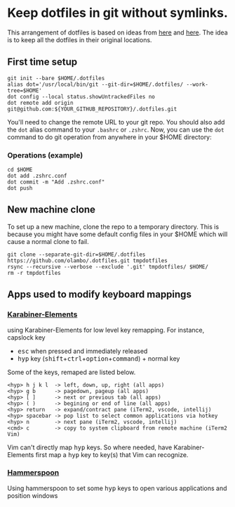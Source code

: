 # Keep dotfiles in git without symlinks.

This arrangement of dotfiles is based on ideas from [here](https://news.ycombinator.com/item?id=11070797) and [here](https://github.com/anandpiyer/.dotfiles/tree/master/.dotfiles). 
The idea is to keep all the dotfiles in their original locations.

## First time setup
```
git init --bare $HOME/.dotfiles
alias dot='/usr/local/bin/git --git-dir=$HOME/.dotfiles/ --work-tree=$HOME'
dot config --local status.showUntrackedFiles no
dot remote add origin git@github.com:${YOUR_GITHUB_REPOSITORY}/.dotfiles.git
```
You'll need to change the remote URL to your git repo. You should also add the `dot` alias command to your `.bashrc` or  `.zshrc`. 
Now, you can use the `dot` command to do git operation from anywhere in your $HOME directory:

### Operations (example)
```
cd $HOME
dot add .zshrc.conf
dot commit -m "Add .zshrc.conf"
dot push
```
## New machine clone
To set up a new machine, clone the repo to a temporary directory. 
This is because you might have some default config files in your $HOME which will cause a normal clone to fail.
```
git clone --separate-git-dir=$HOME/.dotfiles https://github.com/olambo/.dotfiles.git tmpdotfiles
rsync --recursive --verbose --exclude '.git' tmpdotfiles/ $HOME/
rm -r tmpdotfiles
```
## Apps used to modify keyboard mappings

### [Karabiner-Elements](https://pqrs.org/osx/karabiner/)
using Karabiner-Elements for low level key remapping. For instance, capslock key
- <kbd>esc</kbd> when pressed and immediately released
- <kbd>hyp</kbd> key (<kbd>shift</kbd>+<kbd>ctrl</kbd>+<kbd>option</kbd>+<kbd>command</kbd>) + normal key

Some of the keys, remaped are listed below.

```
<hyp> h j k l  -> left, down, up, right (all apps)
<hyp> g b      -> pagedown, pageup (all apps)
<hyp> [ ]      -> next or previous tab (all apps)
<hyp> ( )      -> begining or end of line (all apps)
<hyp> return   -> expand/contract pane (iTerm2, vscode, intellij) 
<hyp> spacebar -> pop list to select common applications via hotkey
<hyp> n        -> next pane (iTerm2, vscode, intellij) 
<cmd> c        -> copy to system clipboard from remote machine (iTerm2 Vim)
```
Vim can't directly map <kbd>hyp</kbd> keys. So where needed, have Karabiner-Elements first map a <kbd>hyp</kbd> key to key(s) that Vim can recognize.

### [Hammerspoon](https://www.hammerspoon.org)
Using hammerspoon to set some <kbd>hyp</kbd> keys to open various applications and position windows


